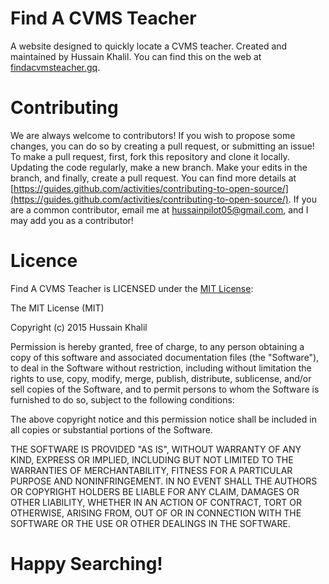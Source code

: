 # Find A CVMS Teacher
A website designed to quickly locate a CVMS teacher.
Created and maintained by Hussain Khalil.
You can find this on the web at [findacvmsteacher.gq](https://findacvmsteacher.gq).
# Contributing
We are always welcome to contributors!
If you wish to propose some changes, you can do so by creating a pull request, or submitting an issue!
To make a pull request, first, fork this repository and clone it locally. Updating the code regularly, make a new branch. Make your edits in the branch, and finally, create a pull request.
You can find more details at [https://guides.github.com/activities/contributing-to-open-source/](https://guides.github.com/activities/contributing-to-open-source/).
If you are a common contributor, email me at [hussainpilot05@gmail.com](mailto:hussainpilot05@gmail.com), and I may add you as a contributor!
# Licence
Find A CVMS Teacher is LICENSED under the [MIT License](http://opensource.org/licenses/MIT):

The MIT License (MIT)

Copyright (c) 2015 Hussain Khalil

Permission is hereby granted, free of charge, to any person obtaining a copy
of this software and associated documentation files (the "Software"), to deal
in the Software without restriction, including without limitation the rights
to use, copy, modify, merge, publish, distribute, sublicense, and/or sell
copies of the Software, and to permit persons to whom the Software is
furnished to do so, subject to the following conditions:

The above copyright notice and this permission notice shall be included in
all copies or substantial portions of the Software.

THE SOFTWARE IS PROVIDED "AS IS", WITHOUT WARRANTY OF ANY KIND, EXPRESS OR
IMPLIED, INCLUDING BUT NOT LIMITED TO THE WARRANTIES OF MERCHANTABILITY,
FITNESS FOR A PARTICULAR PURPOSE AND NONINFRINGEMENT. IN NO EVENT SHALL THE
AUTHORS OR COPYRIGHT HOLDERS BE LIABLE FOR ANY CLAIM, DAMAGES OR OTHER
LIABILITY, WHETHER IN AN ACTION OF CONTRACT, TORT OR OTHERWISE, ARISING FROM,
OUT OF OR IN CONNECTION WITH THE SOFTWARE OR THE USE OR OTHER DEALINGS IN
THE SOFTWARE.
# Happy Searching!